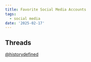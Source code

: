 ```yaml
---
title: Favorite Social Media Accounts
tags:
  - social media
date: '2025-02-17'
---
```


## Threads

[@historydefined](https://www.threads.net/@historydefined)
